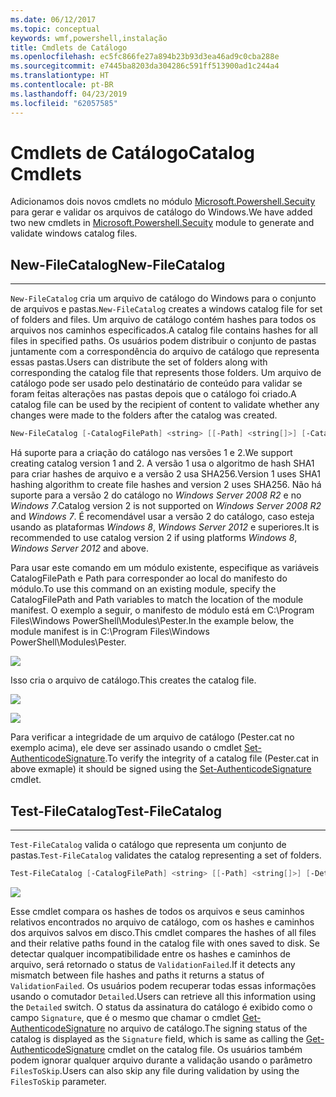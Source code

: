 ```yaml
---
ms.date: 06/12/2017
ms.topic: conceptual
keywords: wmf,powershell,instalação
title: Cmdlets de Catálogo
ms.openlocfilehash: ec5fc866fe27a894b23b93d3ea46ad9c0cba288e
ms.sourcegitcommit: e7445ba8203da304286c591ff513900ad1c244a4
ms.translationtype: HT
ms.contentlocale: pt-BR
ms.lasthandoff: 04/23/2019
ms.locfileid: "62057585"
---
```

# <a name="catalog-cmdlets"></a><span data-ttu-id="15c66-103">Cmdlets de Catálogo</span><span class="sxs-lookup"><span data-stu-id="15c66-103">Catalog Cmdlets</span></span>

<span data-ttu-id="15c66-104">Adicionamos dois novos cmdlets no módulo [Microsoft.Powershell.Secuity](https://technet.microsoft.com/library/hh847877.aspx) para gerar e validar os arquivos de catálogo do Windows.</span><span class="sxs-lookup"><span data-stu-id="15c66-104">We have added two new cmdlets in [Microsoft.Powershell.Secuity](https://technet.microsoft.com/library/hh847877.aspx) module to generate and validate windows catalog files.</span></span>

## <a name="new-filecatalog"></a><span data-ttu-id="15c66-105">New-FileCatalog</span><span class="sxs-lookup"><span data-stu-id="15c66-105">New-FileCatalog</span></span>
--------------------------------

<span data-ttu-id="15c66-106">`New-FileCatalog` cria um arquivo de catálogo do Windows para o conjunto de arquivos e pastas.</span><span class="sxs-lookup"><span data-stu-id="15c66-106">`New-FileCatalog` creates a windows catalog file for set of folders and files.</span></span> <span data-ttu-id="15c66-107">Um arquivo de catálogo contém hashes para todos os arquivos nos caminhos especificados.</span><span class="sxs-lookup"><span data-stu-id="15c66-107">A catalog file contains hashes for all files in specified paths.</span></span> <span data-ttu-id="15c66-108">Os usuários podem distribuir o conjunto de pastas juntamente com a correspondência do arquivo de catálogo que representa essas pastas.</span><span class="sxs-lookup"><span data-stu-id="15c66-108">Users can distribute the set of folders along with corresponding the catalog file that represents those folders.</span></span> <span data-ttu-id="15c66-109">Um arquivo de catálogo pode ser usado pelo destinatário de conteúdo para validar se foram feitas alterações nas pastas depois que o catálogo foi criado.</span><span class="sxs-lookup"><span data-stu-id="15c66-109">A catalog file can be used by the recipient of content to validate whether any changes were made to the folders after the catalog was created.</span></span>

```powershell
New-FileCatalog [-CatalogFilePath] <string> [[-Path] <string[]>] [-CatalogVersion <int>] [-WhatIf] [-Confirm] [<CommonParameters>]
```
<span data-ttu-id="15c66-110">Há suporte para a criação do catálogo nas versões 1 e 2.</span><span class="sxs-lookup"><span data-stu-id="15c66-110">We support creating catalog version 1 and 2.</span></span> <span data-ttu-id="15c66-111">A versão 1 usa o algoritmo de hash SHA1 para criar hashes de arquivo e a versão 2 usa SHA256.</span><span class="sxs-lookup"><span data-stu-id="15c66-111">Version 1 uses SHA1 hashing algorithm to create file hashes and version 2 uses SHA256.</span></span> <span data-ttu-id="15c66-112">Não há suporte para a versão 2 do catálogo no *Windows Server 2008 R2* e no *Windows 7*.</span><span class="sxs-lookup"><span data-stu-id="15c66-112">Catalog version 2 is not supported on *Windows Server 2008 R2* and *Windows 7*.</span></span> <span data-ttu-id="15c66-113">É recomendável usar a versão 2 do catálogo, caso esteja usando as plataformas *Windows 8*, *Windows Server 2012* e superiores.</span><span class="sxs-lookup"><span data-stu-id="15c66-113">It is recommended to use catalog version 2 if using platforms *Windows 8*, *Windows Server 2012* and above.</span></span>

<span data-ttu-id="15c66-114">Para usar este comando em um módulo existente, especifique as variáveis CatalogFilePath e Path para corresponder ao local do manifesto do módulo.</span><span class="sxs-lookup"><span data-stu-id="15c66-114">To use this command on an existing module, specify the CatalogFilePath and Path variables to match the location of the module manifest.</span></span> <span data-ttu-id="15c66-115">O exemplo a seguir, o manifesto de módulo está em C:\Program Files\Windows PowerShell\Modules\Pester.</span><span class="sxs-lookup"><span data-stu-id="15c66-115">In the example below, the module manifest is in C:\Program Files\Windows PowerShell\Modules\Pester.</span></span>

![](../images/NewFileCatalog.jpg)

<span data-ttu-id="15c66-116">Isso cria o arquivo de catálogo.</span><span class="sxs-lookup"><span data-stu-id="15c66-116">This creates the catalog file.</span></span>

![](../images/CatalogFile1.jpg)

![](../images/CatalogFile2.jpg)

<span data-ttu-id="15c66-117">Para verificar a integridade de um arquivo de catálogo (Pester.cat no exemplo acima), ele deve ser assinado usando o cmdlet [Set-AuthenticodeSignature](https://technet.microsoft.com/library/hh849819.aspx).</span><span class="sxs-lookup"><span data-stu-id="15c66-117">To verify the integrity of a catalog file (Pester.cat in above exmaple) it should be signed using the [Set-AuthenticodeSignature](https://technet.microsoft.com/library/hh849819.aspx) cmdlet.</span></span>


## <a name="test-filecatalog"></a><span data-ttu-id="15c66-118">Test-FileCatalog</span><span class="sxs-lookup"><span data-stu-id="15c66-118">Test-FileCatalog</span></span>
--------------------------------

<span data-ttu-id="15c66-119">`Test-FileCatalog` valida o catálogo que representa um conjunto de pastas.</span><span class="sxs-lookup"><span data-stu-id="15c66-119">`Test-FileCatalog` validates the catalog representing a set of folders.</span></span>

```powershell
Test-FileCatalog [-CatalogFilePath] <string> [[-Path] <string[]>] [-Detailed] [-FilesToSkip <string[]>] [-WhatIf] [-Confirm] [<CommonParameters>]
```

![](../images/TestFileCatalog.jpg)

<span data-ttu-id="15c66-120">Esse cmdlet compara os hashes de todos os arquivos e seus caminhos relativos encontrados no arquivo de catálogo, com os hashes e caminhos dos arquivos salvos em disco.</span><span class="sxs-lookup"><span data-stu-id="15c66-120">This cmdlet compares the hashes of all files and their relative paths found in the catalog file with ones saved to disk.</span></span> <span data-ttu-id="15c66-121">Se detectar qualquer incompatibilidade entre os hashes e caminhos de arquivo, será retornado o status de `ValidationFailed`.</span><span class="sxs-lookup"><span data-stu-id="15c66-121">If it detects any mismatch between file hashes and paths it returns a status of `ValidationFailed`.</span></span>
<span data-ttu-id="15c66-122">Os usuários podem recuperar todas essas informações usando o comutador `Detailed`.</span><span class="sxs-lookup"><span data-stu-id="15c66-122">Users can retrieve all this information using the `Detailed` switch.</span></span> <span data-ttu-id="15c66-123">O status da assinatura do catálogo é exibido como o campo `Signature`, que é o mesmo que chamar o cmdlet [Get-AuthenticodeSignature](https://technet.microsoft.com/library/hh849805.aspx) no arquivo de catálogo.</span><span class="sxs-lookup"><span data-stu-id="15c66-123">The signing status of the catalog is displayed as the `Signature` field, which is same as calling the [Get-AuthenticodeSignature](https://technet.microsoft.com/library/hh849805.aspx) cmdlet on the catalog file.</span></span>
<span data-ttu-id="15c66-124">Os usuários também podem ignorar qualquer arquivo durante a validação usando o parâmetro `FilesToSkip`.</span><span class="sxs-lookup"><span data-stu-id="15c66-124">Users can also skip any file during validation by using the `FilesToSkip` parameter.</span></span>
